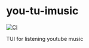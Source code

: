 # you-tu-imusic

[![CI](https://github.com//you-tu-imusic/workflows/CI/badge.svg)](https://github.com//you-tu-imusic/actions)

TUI for listening youtube music
